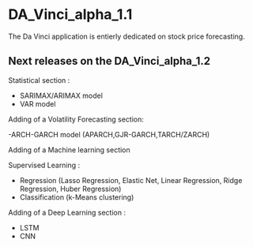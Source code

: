 # DA_Vinci_alpha_1.1

The Da Vinci application is entierly dedicated on stock price forecasting.

## Next releases on the DA_Vinci_alpha_1.2

Statistical section : 

- SARIMAX/ARIMAX model
- VAR model

Adding of a Volatility Forecasting section:

-ARCH-GARCH model (APARCH,GJR-GARCH,TARCH/ZARCH)

Adding of a Machine learning section 
  
Supervised Learning :
 - Regression (Lasso Regression, Elastic Net, Linear Regression, Ridge Regression, Huber Regression)
 - Classification (k-Means clustering)

Adding of a Deep Learning section :

 - LSTM
 - CNN
